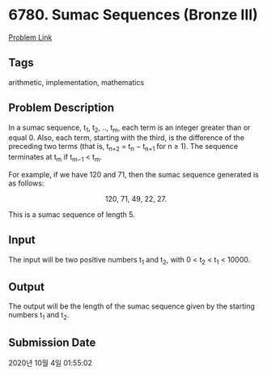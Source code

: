 # 6780. Sumac Sequences (Bronze III) 

[Problem Link](https://www.acmicpc.net/problem/6780) 

## Tags

arithmetic, implementation, mathematics

## Problem Description

<p>In a sumac sequence, t<sub>1</sub>, t<sub>2</sub>, .., t<sub>m</sub>, each term is an integer greater than or equal 0. Also, each term, starting with the third, is the difference of the preceding two terms (that is, t<sub>n+2</sub> = t<sub>n</sub> − t<sub>n+1 </sub>for n ≥ 1). The sequence terminates at t<sub>m</sub> if t<sub>m−1</sub> < t<sub>m</sub>.</p>

<p>For example, if we have 120 and 71, then the sumac sequence generated is as follows:</p>

<p style="text-align: center;">120, 71, 49, 22, 27.</p>

<p>This is a sumac sequence of length 5.</p>

## Input

 <p>The input will be two positive numbers t<sub>1</sub> and t<sub>2</sub>, with 0 < t<sub>2</sub> < t<sub>1</sub> < 10000.</p>

## Output

 <p>The output will be the length of the sumac sequence given by the starting numbers t<sub>1</sub> and t<sub>2</sub>.</p>

## Submission Date

2020년 10월 4일 01:55:02

